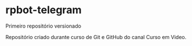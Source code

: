 # rpbot-telegram
 Primeiro repositório versionado

Repositório criado durante curso de Git e GitHub do canal Curso em Video.